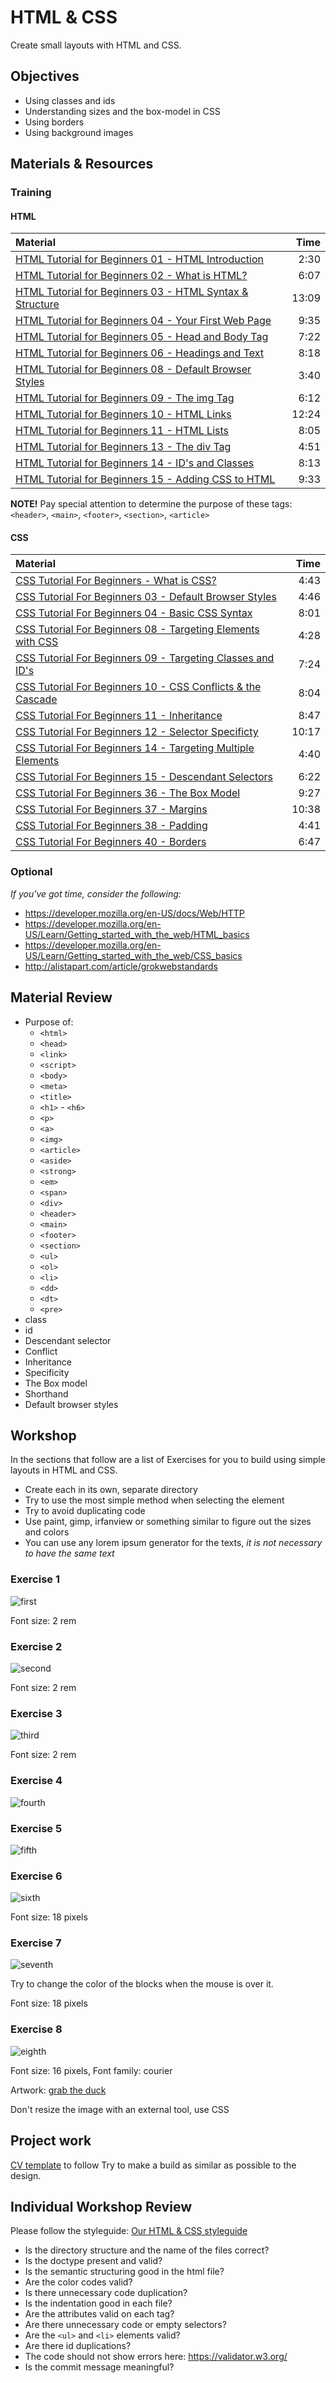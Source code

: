# HTML & CSS
Create small layouts with HTML and CSS.

## Objectives
 - Using classes and ids
 - Understanding sizes and the box-model in CSS
 - Using borders
 - Using background images

## Materials & Resources
### Training
#### HTML
| Material | Time |
|:---------|-----:|
| [HTML Tutorial for Beginners 01 - HTML Introduction](https://www.youtube.com/watch?v=Y1BlT4_c_SU) | 2:30 |
| [HTML Tutorial for Beginners 02 - What is HTML?](https://www.youtube.com/watch?v=cZCq8lQ-vZ0) | 6:07 |
| [HTML Tutorial for Beginners 03 - HTML Syntax & Structure](https://www.youtube.com/watch?v=IJWcX2EDAKg) | 13:09 |
| [HTML Tutorial for Beginners 04 - Your First Web Page](https://www.youtube.com/watch?v=MnaKa7igX7k) | 9:35 |
| [HTML Tutorial for Beginners 05 - Head and Body Tag](https://www.youtube.com/watch?v=mNRzWMH5xK0) | 7:22 |
| [HTML Tutorial for Beginners 06 - Headings and Text](https://www.youtube.com/watch?v=XxZPrn1VFTc) | 8:18 |
| [HTML Tutorial for Beginners 08 - Default Browser Styles](https://www.youtube.com/watch?v=OwC4xNWihoM) | 3:40 |
| [HTML Tutorial for Beginners 09 - The img Tag](https://www.youtube.com/watch?v=g6xsNHnAmlE) | 6:12 |
| [HTML Tutorial for Beginners 10 - HTML Links](https://www.youtube.com/watch?v=f8pAb3IuECk) | 12:24 |
| [HTML Tutorial for Beginners 11 - HTML Lists](https://www.youtube.com/watch?v=HeQvQEiGMKk) | 8:05 |
| [HTML Tutorial for Beginners 13 - The div Tag](https://www.youtube.com/watch?v=-XQlr727A8w) | 4:51 |
| [HTML Tutorial for Beginners 14 - ID's and Classes](https://www.youtube.com/watch?v=9UNmumTYuq8) | 8:13 |
| [HTML Tutorial for Beginners 15 - Adding CSS to HTML](https://www.youtube.com/watch?v=Tc4IsPFB01E) | 9:33 |

__NOTE!__ Pay special attention to determine the purpose of these tags: `<header>`, `<main>`, `<footer>`, `<section>`, `<article>`


#### CSS
| Material | Time |
|:---------|-----:|
| [CSS Tutorial For Beginners - What is CSS?](https://www.youtube.com/watch?v=4BEyFVufmM8) | 4:43 |
| [CSS Tutorial For Beginners 03 - Default Browser Styles](https://www.youtube.com/watch?v=iqTgros3FTc) | 4:46 |
| [CSS Tutorial For Beginners 04 - Basic CSS Syntax](https://www.youtube.com/watch?v=1CqHws4WZ-M) | 8:01 |
| [CSS Tutorial For Beginners 08 - Targeting Elements with CSS](https://www.youtube.com/watch?v=f7c7bTrqXic) | 4:28 |
| [CSS Tutorial For Beginners 09 - Targeting Classes and ID's](https://www.youtube.com/watch?v=hrqo_GOwHHs) | 7:24 |
| [CSS Tutorial For Beginners 10 - CSS Conflicts & the Cascade](https://www.youtube.com/watch?v=4oPvurjpcNw) | 8:04 |
| [CSS Tutorial For Beginners 11 - Inheritance](https://www.youtube.com/watch?v=ZMpaebQ3n6A) | 8:47 |
| [CSS Tutorial For Beginners 12 - Selector Specificty](https://www.youtube.com/watch?v=lZ6R_eYYxoE) | 10:17 |
| [CSS Tutorial For Beginners 14 - Targeting Multiple Elements](https://www.youtube.com/watch?v=3SOf8gZlBhI) | 4:40 |
| [CSS Tutorial For Beginners 15 - Descendant Selectors](https://www.youtube.com/watch?v=84KE7OwMjYY) | 6:22 |
| [CSS Tutorial For Beginners 36 - The Box Model](https://www.youtube.com/watch?v=Qx-yzUBqatQ) | 9:27 |
| [CSS Tutorial For Beginners 37 - Margins](https://www.youtube.com/watch?v=ggo0di5L6sA) | 10:38 |
| [CSS Tutorial For Beginners 38 - Padding](https://www.youtube.com/watch?v=4YF-eaX4P0k) | 4:41 |
| [CSS Tutorial For Beginners 40 - Borders](https://www.youtube.com/watch?v=sdn5p4kf91c) | 6:47 |

### Optional 
*If you've got time, consider the following:*
 - https://developer.mozilla.org/en-US/docs/Web/HTTP
 - https://developer.mozilla.org/en-US/Learn/Getting_started_with_the_web/HTML_basics
 - https://developer.mozilla.org/en-US/Learn/Getting_started_with_the_web/CSS_basics
 - http://alistapart.com/article/grokwebstandards

## Material Review 
 - Purpose of: 
   - `<html>`
   - `<head>`
   - `<link>`
   - `<script>`
   - `<body>`
   - `<meta>`
   - `<title>`
   - `<h1>` - `<h6>`
   - `<p>`
   - `<a>`
   - `<img>`
   - `<article>`
   - `<aside>`
   - `<strong>`
   - `<em>`
   - `<span>`
   - `<div>`
   - `<header>`
   - `<main>`
   - `<footer>`
   - `<section>`
   - `<ul>`
   - `<ol>`
   - `<li>`
   - `<dd>`
   - `<dt>`
   - `<pre>`
 - class
 - id
 - Descendant selector
 - Conflict 
 - Inheritance 
 - Specificity
 - The Box model
 - Shorthand
 - Default browser styles

## Workshop
In the sections that follow are a list of Exercises for you to build using simple layouts in HTML and CSS.

- Create each in its own, separate directory
- Try to use the most simple method when selecting the element
- Try to avoid duplicating code
- Use paint, gimp, irfanview or something similar to figure out the sizes and colors
- You can use any lorem ipsum generator for the texts, *it is not necessary to have the same text*

### Exercise 1
![first](01.png)

Font size: 2 rem

### Exercise 2
![second](02.png)

Font size: 2 rem

### Exercise 3
![third](03.png)

Font size: 2 rem

### Exercise 4
![fourth](04.png)

### Exercise 5
![fifth](5.jpg)

### Exercise 6
![sixth](6.jpg)

Font size: 18 pixels

### Exercise 7
![seventh](7.jpg)

Try to change the color of the blocks when the mouse is over it.

Font size: 18 pixels

### Exercise 8
![eighth](05.png)

Font size: 16 pixels, Font family: courier

Artwork: [grab the duck](duck.png)

Don't resize the image with an external tool, use CSS

## Project work
[CV template](https://invis.io/X575YEGVU#/155416515_Greenfox-Anakins-Cv) to follow
Try to make a build as similar as possible to the design.

## Individual Workshop Review
Please follow the styleguide: [Our HTML & CSS styleguide](../../styleguide/html-css.md)

 - Is the directory structure and the name of the files correct?
 - Is the doctype present and valid?
 - Is the semantic structuring good in the html file?
 - Are the color codes valid?
 - Is there unnecessary code duplication?
 - Is the indentation good in each file?
 - Are the attributes valid on each tag?
 - Are there unnecessary code or empty selectors?
 - Are the `<ul>` and `<li>` elements valid?
 - Are there id duplications?
 - The code should not show errors here: https://validator.w3.org/
 - Is the commit message meaningful?

